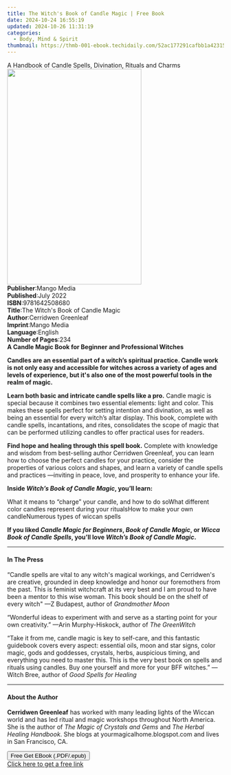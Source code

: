 ```yaml
---
title: The Witch's Book of Candle Magic | Free Book
date: 2024-10-24 16:55:19
updated: 2024-10-26 11:31:19
categories:
  - Body, Mind & Spirit
thumbnail: https://thmb-001-ebook.techidaily.com/52ac177291cafbb1a42315d06a4816d91e57cade57087cf61d4c35af7d534695.jpg
---
```

<main id="book-container">
  <div class="flex flex-col">
    <div class="book-brief flex-1 py-6 px-4 sm:p-6 md:py-10 md:px-8">
      <!-- brief-->
      <div class="book-brief-main">
        A Handbook of Candle Spells, Divination, Rituals and Charms
      </div>
    </div>
    <div
      class="book-meta-info flex-1 grid gap-4 col-start-1 col-end-3 row-start-1 sm:mb-6 sm:grid-cols-4 lg:gap-6 lg:col-start-2 lg:row-end-6 lg:row-span-6 lg:mb-0"
    >
      <div
        class="book-meta-info-left place-content-center mt-4 p-4 text-sm leading-6 col-start-2 col-span-2 dark:text-slate-400"
      >
        <img
          class="w-full h-500 object-cover rounded-lg sm:h-255 sm:col-span-2 lg:col-span-full"
          src="https://img-001-ebook.techidaily.com/ac6d8cfbc74e8f87cabdce59963a20cb3f4ce9b4b4589b066701defdca18842b.jpg"
          alt=""
          width="312"
          height="500"
        />
      </div>
      <div
        class="book-meta-info-right mt-2 col-start-1 row-start-2 col-span-3 self-center"
      >
        <!-- meta data  -->
        <div class="flex flex-col px-4 md:px-8">
          <div class="flex-1">
            <strong>Publisher</strong>:<span class="px-2">Mango Media</span>
          </div>
          <div class="flex-1">
            <strong>Published</strong>:<span class="px-2">July 2022</span>
          </div>
          <div class="flex-1">
            <strong>ISBN</strong>:<span class="px-2">9781642508680</span>
          </div>
          <div class="flex-1">
            <strong>Title</strong>:<span class="px-2"
              >The Witch&#39;s Book of Candle Magic</span
            >
          </div>
          <div class="flex-1">
            <strong>Author</strong>:<span class="px-2"
              >Cerridwen Greenleaf</span
            >
          </div>
          <div class="flex-1">
            <strong>Imprint</strong>:<span class="px-2">Mango Media</span>
          </div>
          <div class="flex-1">
            <strong>Language</strong>:<span class="px-2">English</span>
          </div>
          <div class="flex-1">
            <strong>Number of Pages</strong>:<span class="px-2">234</span>
          </div>
        </div>
      </div>
    </div>
    <div class="book-description flex-1 py-6 px-4 sm:p-6 md:py-10 md:px-8">
      <div class="book-description-main">
        <div accordion-content="" id="description">
          <b>A Candle Magic Book for Beginner and Professional Witches</b>
          <p>
            <b
              >Candles are an essential part of a witch’s spiritual practice.
              Candle work is not only easy and accessible for witches across a
              variety of ages and levels of experience, but it's also one of the
              most powerful tools in the realm of magic.</b
            >
          </p>
          <p>
            <b>Learn both basic and intricate candle spells like a pro.</b>
            Candle magic is special because it combines two essential elements:
            light and color. This makes these spells perfect for setting
            intention and divination, as well as being an essential for every
            witch’s altar display. This book, complete with candle spells,
            incantations, and rites, consolidates the scope of magic that can be
            performed utilizing candles to offer practical uses for readers.
          </p>
          <p>
            <b>Find hope and healing through this spell book.</b> Complete with
            knowledge and wisdom from best-selling author Cerridwen Greenleaf,
            you can learn how to choose the perfect candles for your practice,
            consider the properties of various colors and shapes, and learn a
            variety of candle spells and practices —inviting in peace, love, and
            prosperity to enhance your life.
          </p>
          <p>
            <b>Inside <i>Witch’s Book of Candle Magic</i>, you’ll learn:</b>
          </p>
          What it means to “charge” your candle, and how to do soWhat different
          color candles represent during your ritualsHow to make your own
          candleNumerous types of wiccan spells
          <p></p>
          <p>
            <b
              >If you liked <i>Candle Magic for Beginners</i>,
              <i>Book of Candle Magic</i>, or
              <i>Wicca Book of Candle Spells</i>, you’ll love
              <i>Witch’s Book of Candle Magic</i>.</b
            >
          </p>
        </div>
        <div class="accordion-fader"></div>
      </div>
    </div>
    <div class="book-excerpts flex-1 py-6 px-4 sm:p-6 md:py-10 md:px-8">
      <!-- excerpts-->
      <div class="book-excerpts-main">
        <hr />
        <h4 class="placeholder placeholder-heading">
          <span>In The Press</span>
        </h4>
        <p></p>
        <p>
          “Candle spells are vital to any witch's magical workings, and
          Cerridwen's are creative, grounded in deep knowledge and honor our
          foremothers from the past. This is feminist witchcraft at its very
          best and I am proud to have been a mentor to this wise woman. This
          book should be on the shelf of every witch" —Z Budapest, author of
          <i>Grandmother Moon</i>
        </p>
        <p></p>
        <p>
          “Wonderful ideas to experiment with and serve as a starting point for
          your own creativity.” —Arin Murphy-Hiskock, author of <i>The Green</i
          ><i>Witch</i>
        </p>
        <p></p>
        <p>
          “Take it from me, candle magic is key to self-care, and this fantastic
          guidebook covers every aspect: essential oils, moon and star signs,
          color magic, gods and goddesses, crystals, herbs, auspicious timing,
          and everything you need to master this. This is the very best book on
          spells and rituals using candles. Buy one yourself and more for your
          BFF witches.” —Witch Bree, author of <i>Good Spells for Healing</i>
        </p>
        <p></p>
      </div>
    </div>
    <div class="book-about-author flex-1 py-6 px-4 sm:p-6 md:py-10 md:px-8">
      <!-- about author-->
      <div class="book-main-author-main">
        <hr />
        <h4 class="placeholder placeholder-heading">
          <span>About the Author</span>
        </h4>
        <p></p>
        <p>
          <b>Cerridwen Greenleaf</b> has worked with many leading lights of the
          Wiccan world and has led ritual and magic workshops throughout North
          America. She is the author of
          <i>The Magic of Crystals and Gems</i> and
          <i>The Herbal Healing Handbook</i>. She blogs at
          yourmagicalhome.blogspot.com and lives in San Francisco, CA.
        </p>
        <p></p>
      </div>
    </div>
    <div class="book-free-get flex-1 py-6 px-4 sm:p-6 md:py-10 md:px-8">
      <button
        id="btn-free-get"
        class="bg-blue-500 hover:bg-blue-700 text-white font-bold py-2 px-4 rounded"
      >
        Free Get EBook (.PDF/.epub)
      </button>
      <div id="countdown-display" class="px-2 text-lg mt-2"></div>
      <a
        id="free-link"
        class="hidden bg-blue-500 hover:bg-blue-700 text-white font-bold py-2 px-4 rounded"
        href="https://www.ebooks.com/en-us/book/210710320/the-witch-s-book-of-candle-magic/cerridwen-greenleaf/"
        target="_blank"
        >Click here to get a free link</a
      >
    </div>
    <script>
      let countdownTime = 0;
      let countdownInterval = null;
      document
        .getElementById('btn-free-get')
        .addEventListener('click', startCountdown);
      function startCountdown() {
        countdownTime = new Date().getTime() + 60000 * 3;
        countdownInterval = setInterval(updateCountdown, 1000);
        document.getElementById('btn-free-get').disabled = true;
        document
          .getElementById('btn-free-get')
          .classList.add('bg-gray-500', 'cursor-not-allowed');
      }
      function updateCountdown() {
        let currentTime = new Date().getTime();
        let timeLeft = countdownTime - currentTime;
        let secondsLeft = Math.floor(timeLeft / 1000);
        document.getElementById('countdown-display').innerHTML =
          `Remaining time: ${secondsLeft} seconds.`;
        if (secondsLeft <= 0) {
          clearInterval(countdownInterval);
          document.getElementById('btn-free-get').classList.add('hidden');
          document.getElementById('free-link').classList.remove('hidden');
          document.getElementById('countdown-display').innerHTML = '';
        }
      }
    </script>
  </div>
</main>
